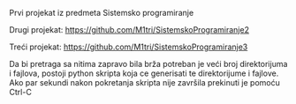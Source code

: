 Prvi projekat iz predmeta Sistemsko programiranje

Drugi projekat: https://github.com/M1tri/SistemskoProgramiranje2

Treći projekat: https://github.com/M1tri/SistemskoProgramiranje3

Da bi pretraga sa nitima zapravo bila brža potreban je veći broj direktorijuma i fajlova, postoji python skripta koja ce
generisati te direktorijume i fajlove. Ako par sekundi nakon pokretanja skripta nije završila prekinuti je pomoću Ctrl-C
